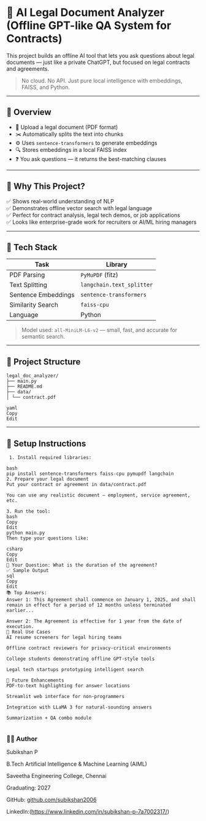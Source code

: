 # 🧠 AI Legal Document Analyzer (Offline GPT-like QA System for Contracts)

This project builds an offline AI tool that lets you ask questions about legal documents — just like a private ChatGPT, but focused on legal contracts and agreements.

> No cloud. No API. Just pure local intelligence with embeddings, FAISS, and Python.

---

## 📌 Overview

- 📄 Upload a legal document (PDF format)
- ✂️ Automatically splits the text into chunks
- ⚙️ Uses `sentence-transformers` to generate embeddings
- 🔍 Stores embeddings in a local FAISS index
- ❓ You ask questions — it returns the best-matching clauses

---

## 🎯 Why This Project?

✅ Shows real-world understanding of NLP  
✅ Demonstrates offline vector search with legal language  
✅ Perfect for contract analysis, legal tech demos, or job applications  
✅ Looks like enterprise-grade work for recruiters or AI/ML hiring managers

---

## 🧠 Tech Stack

| Task                      | Library                        |
|---------------------------|---------------------------------|
| PDF Parsing               | `PyMuPDF` (fitz)                |
| Text Splitting            | `langchain.text_splitter`       |
| Sentence Embeddings       | `sentence-transformers`         |
| Similarity Search         | `faiss-cpu`                     |
| Language                  | Python                          |

> Model used: `all-MiniLM-L6-v2` — small, fast, and accurate for semantic search.

---

## 📁 Project Structure
```
legal_doc_analyzer/
├── main.py
├── README.md
├── data/
│ └── contract.pdf

yaml
Copy
Edit
```
---

## 🔧 Setup Instructions
```
 1. Install required libraries:

bash
pip install sentence-transformers faiss-cpu pymupdf langchain
2. Prepare your legal document
Put your contract or agreement in data/contract.pdf

You can use any realistic document — employment, service agreement, etc.

3. Run the tool:
bash
Copy
Edit
python main.py
Then type your questions like:

csharp
Copy
Edit
🔎 Your Question: What is the duration of the agreement?
✅ Sample Output
sql
Copy
Edit
📚 Top Answers:
Answer 1: This Agreement shall commence on January 1, 2025, and shall remain in effect for a period of 12 months unless terminated earlier...

Answer 2: The Agreement is effective for 1 year from the date of execution.
💼 Real Use Cases
AI resume screeners for legal hiring teams

Offline contract reviewers for privacy-critical environments

College students demonstrating offline GPT-style tools

Legal tech startups prototyping intelligent search

🚀 Future Enhancements
PDF-to-text highlighting for answer locations

Streamlit web interface for non-programmers

Integration with LLaMA 3 for natural-sounding answers

Summarization + QA combo module


```
### 🧑‍💻 Author
Subikshan P

B.Tech Artificial Intelligence & Machine Learning (AIML)

Saveetha Engineering College, Chennai

Graduating: 2027

GitHub: [github.com/subikshan2006](https://github.com/subikshan2006)

LinkedIn:(https://www.linkedin.com/in/subikshan-p-7a7002317/)

